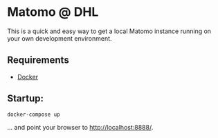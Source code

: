 # Matomo @ DHL

This is a quick and easy way to get a local Matomo instance running on your own development environment.

## Requirements

- [Docker](https://www.docker.com/)

## Startup:

```shell
docker-compose up
```
... and point your browser to [http://localhost:8888/](http://localhost:8888/).